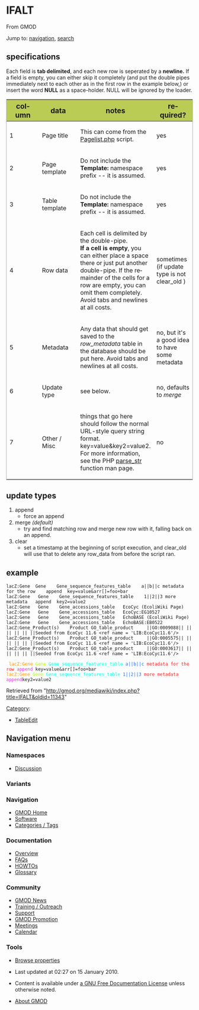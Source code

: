 <div id="mw-page-base" class="noprint">

</div>

<div id="mw-head-base" class="noprint">

</div>

<div id="content" class="mw-body" role="main">

<span id="top"></span>

<div id="mw-js-message" style="display:none;">

</div>



# <span dir="auto">IFALT</span>

<div id="bodyContent">

<div id="siteSub">

From GMOD

</div>

<div id="contentSub">

</div>

<div id="jump-to-nav" class="mw-jump">

Jump to: [navigation](#mw-navigation), [search](#p-search)

</div>

<div id="mw-content-text" class="mw-content-ltr" lang="en" dir="ltr">

## <span id="specifications" class="mw-headline">specifications</span>

Each field is **tab delimited**, and each new row is seperated by a
**newline.** If a field is empty, you can either skip it completely (and
put the double pipes immediately next to each other as in the first row
in the example below,) or insert the word **NULL** as a space-holder.
NULL will be ignored by the loader.

<table class="sortable" data-border="1" data-cellpadding="4"
data-cellspacing="0"
style="margin: 1em 1em 1em 0; border: 1px #aaa solid; border-collapse: collapse;">
<colgroup>
<col style="width: 25%" />
<col style="width: 25%" />
<col style="width: 25%" />
<col style="width: 25%" />
</colgroup>
<thead>
<tr class="header" style="background-color:#bbcc55; font-size:larger;">
<th>column</th>
<th>data</th>
<th>notes</th>
<th>required?</th>
</tr>
</thead>
<tbody>
<tr class="odd">
<td><p>1</p></td>
<td><p>Page title</p></td>
<td><p>This can come from the <a
href="http://gmod.org/mediawiki/index.php?title=Pagelist.php&amp;action=edit&amp;redlink=1"
class="new" title="Pagelist.php (page does not exist)">Pagelist.php</a>
script.</p></td>
<td><p>yes</p></td>
</tr>
<tr class="even">
<td><p>2</p></td>
<td><p>Page template</p></td>
<td><p>Do not include the <strong>Template:</strong> namespace prefix --
it is assumed.</p></td>
<td><p>yes</p></td>
</tr>
<tr class="odd">
<td><p>3</p></td>
<td><p>Table template</p></td>
<td><p>Do not include the <strong>Template:</strong> namespace prefix --
it is assumed.</p></td>
<td><p>yes</p></td>
</tr>
<tr class="even">
<td><p>4</p></td>
<td><p>Row data</p></td>
<td><p>Each cell is delimited by the double-pipe.<br />
<strong>If a cell is empty</strong>, you can either place a space there
or just put another double-pipe. If the remainder of the cells for a row
are empty, you can omit them completely.<br />
Avoid tabs and newlines at all costs.</p></td>
<td><p>sometimes (if update type is not clear_old )</p></td>
</tr>
<tr class="odd">
<td><p>5</p></td>
<td><p>Metadata</p></td>
<td><p>Any data that should get saved to the <em>row_metadata</em> table
in the database should be put here. Avoid tabs and newlines at all
costs.</p></td>
<td><p>no, but it's a good idea to have some metadata</p></td>
</tr>
<tr class="even">
<td><p>6</p></td>
<td><p>Update type</p></td>
<td><p>see below.</p></td>
<td><p>no, defaults to <em>merge</em></p></td>
</tr>
<tr class="odd">
<td><p>7</p></td>
<td><p>Other / Misc</p></td>
<td><p>things that go here should follow the normal URL-style query
string format. key=value&amp;key2=value2. For more information, see the
PHP <a href="http://us2.php.net/parse_str" class="external text"
rel="nofollow">parse_str</a> function man page.</p></td>
<td><p>no</p></td>
</tr>
</tbody>
</table>

  

## <span id="update_types" class="mw-headline">update types</span>

1.  append
    - force an append
2.  merge *(default)*
    - try and find matching row and merge new row with it, falling back
      on an append.
3.  clear
    - set a timestamp at the beginning of script execution, and
      clear_old will use that to delete any row_data from before the
      script ran.

## <span id="example" class="mw-headline">example</span>

    lacZ:Gene  Gene    Gene_sequence_features_table    a||b||c metadata for the row    append  key=value&arr[]=foo+bar
    lacZ:Gene   Gene    Gene_sequence_features_table    1||2||3 more metadata   append  key2=value2
    lacZ:Gene   Gene    Gene_accessions_table   EcoCyc (EcoliWiki Page)
    lacZ:Gene   Gene    Gene_accessions_table   EcoCyc:EG10527
    lacZ:Gene   Gene    Gene_accessions_table   EchoBASE (EcoliWiki Page)
    lacZ:Gene   Gene    Gene_accessions_table   EchoBASE:EB0522
    lacZ:Gene_Product(s)    Product GO_table_product     ||GO:0009088|| || || || || ||Seeded from EcoCyc 11.6 <ref name = 'LIB:EcoCyc11.6'/>
    lacZ:Gene_Product(s)    Product GO_table_product     ||GO:0005575|| || || || || ||Seeded from EcoCyc 11.6 <ref name = 'LIB:EcoCyc11.6'/>
    lacZ:Gene_Product(s)    Product GO_table_product     ||GO:0003617|| || || || || ||Seeded from EcoCyc 11.6 <ref name = 'LIB:EcoCyc11.6'/>

  
` `<span style="color:#ff9700">`lacZ:Gene`</span>` `<span style="color:#aaff00">`Gene`</span>` `<span style="color:#00ffe1">`Gene_sequence_features_table`</span>` `<span style="color:#1d6fff">`a||b||c`</span>` `<span style="color:#ff2022">`metadata for the row`</span>` `<span style="color:#da37e0">`append`</span>` key=value&arr[]=foo+bar`  
<span style="color:#ff9700">`lacZ:Gene`</span>` `<span style="color:#aaff00">`Gene`</span>` `<span style="color:#00ffe1">`Gene_sequence_features_table`</span>` `<span style="color:#1d6fff">`1||2||3`</span>` `<span style="color:#ff2022">`more metadata`</span>` `<span style="color:#da37e0">`append`</span>` key2=value2 `

</div>

<div class="printfooter">

Retrieved from
"<http://gmod.org/mediawiki/index.php?title=IFALT&oldid=11343>"

</div>

<div id="catlinks" class="catlinks">

<div id="mw-normal-catlinks" class="mw-normal-catlinks">

[Category](Special:Categories "Special:Categories"):

- [TableEdit](Category%3ATableEdit "Category%3ATableEdit")

</div>

</div>

<div class="visualClear">

</div>

</div>

</div>

<div id="mw-navigation">

## Navigation menu

<div id="mw-head">



<div id="left-navigation">

<div id="p-namespaces" class="vectorTabs" role="navigation"
aria-labelledby="p-namespaces-label">

### Namespaces


- <span id="ca-talk"><a
  href="http://gmod.org/mediawiki/index.php?title=Talk:IFALT&amp;action=edit&amp;redlink=1"
  accesskey="t"
  title="Discussion about the content page [t]">Discussion</a></span>

</div>

<div id="p-variants" class="vectorMenu emptyPortlet" role="navigation"
aria-labelledby="p-variants-label">

### 

### Variants[](#)

<div class="menu">

</div>

</div>

</div>





</div>

</div>

</div>

<div id="mw-panel">

<div id="p-logo" role="banner">

<a href="Main_Page"
style="background-image: url(../images/GMOD-cogs.png);"
title="Visit the main page"></a>

</div>

<div id="p-Navigation" class="portal" role="navigation"
aria-labelledby="p-Navigation-label">

### Navigation

<div class="body">

- <span id="n-GMOD-Home">[GMOD Home](Main_Page)</span>
- <span id="n-Software">[Software](GMOD_Components)</span>
- <span id="n-Categories-.2F-Tags">[Categories /
  Tags](Categories)</span>

</div>

</div>

<div id="p-Documentation" class="portal" role="navigation"
aria-labelledby="p-Documentation-label">

### Documentation

<div class="body">

- <span id="n-Overview">[Overview](Overview)</span>
- <span id="n-FAQs">[FAQs](Category%3AFAQ)</span>
- <span id="n-HOWTOs">[HOWTOs](Category%3AHOWTO)</span>
- <span id="n-Glossary">[Glossary](Glossary)</span>

</div>

</div>

<div id="p-Community" class="portal" role="navigation"
aria-labelledby="p-Community-label">

### Community

<div class="body">

- <span id="n-GMOD-News">[GMOD News](GMOD_News)</span>
- <span id="n-Training-.2F-Outreach">[Training /
  Outreach](Training_and_Outreach)</span>
- <span id="n-Support">[Support](Support)</span>
- <span id="n-GMOD-Promotion">[GMOD Promotion](GMOD_Promotion)</span>
- <span id="n-Meetings">[Meetings](Meetings)</span>
- <span id="n-Calendar">[Calendar](Calendar)</span>

</div>

</div>

<div id="p-tb" class="portal" role="navigation"
aria-labelledby="p-tb-label">

### Tools

<div class="body">


- <span id="t-smwbrowselink"><a href="Special%3ABrowse/IFALT" rel="smw-browse">Browse properties</a></span>


</div>

</div>

</div>

</div>

<div id="footer" role="contentinfo">

- <span id="footer-info-lastmod">Last updated at 02:27 on 15 January
  2010.</span>
<!-- - <span id="footer-info-viewcount">17,080 page views.</span> -->
- <span id="footer-info-copyright">Content is available under
  <a href="http://www.gnu.org/licenses/fdl-1.3.html" class="external"
  rel="nofollow">a GNU Free Documentation License</a> unless otherwise
  noted.</span>

<!-- -->

- <span id="footer-places-about">[About
  GMOD](GMOD:About "GMOD:About")</span>

<!-- -->






</div>
